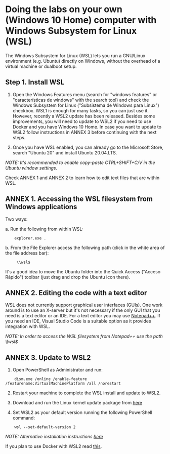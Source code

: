 # Doing the labs on your own (Windows 10 Home) computer with Windows Subsystem for Linux (WSL)

The Windows Subsystem for Linux (WSL) lets you run a GNU/Linux environment (e.g. Ubuntu) directly on Windows, without the overhead of a virtual machine or dualboot setup.

## Step 1. Install WSL

1. Open the Windows Features menu (search for "windows features" or "características de windows" with the search tool) and check the Windows Subsystem for Linux ("Subsistema de Windows para Linux") checkbox. WSL1 is enough for many tasks, so you can just use it. However, recently a WSL2 update has been released. Besides some improvements, you will need to update to WSL2 if you need to use Docker and you have Windows 10 Home. In case you want to update to WSL2 follow instructions in ANNEX 3 before continuing with the next steps. 

2. Once you have WSL enabled, you can already go to the Microsoft Store, search "Ubuntu 20" and install Ubuntu 20.04.LTS. 

*NOTE: It's recommended to enable copy-paste CTRL+SHIFT+C/V in the Ubuntu window settings.*

Check ANNEX 1 and ANNEX 2 to learn how to edit text files that are within WSL.


## ANNEX 1. Accessing the WSL filesystem from Windows applications

Two ways:

a. Run the following from within WSL:
```
	explorer.exe .
```
b. From the File Explorer access the following path (click in the white area of the file address bar):
```
	 \\wsl$
```
It's a good idea to move the Ubuntu folder into the Quick Access ("Acceso Rápido") toolbar (just drag and drop the Ubuntu icon there).

## ANNEX 2. Editing the code with a text editor

WSL does not currently support graphical user interfaces (GUIs). One work around is to use an X-server but it's not necessary if the only GUI that you need is a text editor or an IDE. For a text editor you may use [Notepad++](https://notepad-plus-plus.org/downloads/). If you need an IDE, Visual Studio Code is a suitable option as it provides integration with WSL.

*NOTE: In order to access the WSL filesystem from Notepad++ use the path \\\\wsl$*


## ANNEX 3. Update to WSL2

1. Open PowerShell as Administrator and run:

```
	dism.exe /online /enable-feature /featurename:VirtualMachinePlatform /all /norestart
```

2. Restart your machine to complete the WSL install and update to WSL2.

3. Download and run the Linux kernel update package from [here](https://wslstorestorage.blob.core.windows.net/wslblob/wsl_update_x64.msi)

4. Set WSL2 as your default version running the following PowerShell command:

```
	wsl --set-default-version 2
```

*NOTE: Alternative installation instructions [here](https://docs.microsoft.com/en-us/windows/wsl/install-win10)*

If you plan to use Docker with WSL2 read [this](./docker_wsl2.md).


